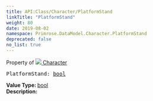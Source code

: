 ```yaml
---
title: API:Class/Character/PlatformStand
linkTitle: "PlatformStand"
weight: 80
date: 2019-08-02
namespace: Primrose.DataModel.Character.PlatformStand
deprecated: false
no_list: true
---
```

Property of <a href="/docs/api-reference/Class/Character"><img src="/icons/silk/humanoid.png"/>&nbsp;Character</a>
<pre class="method-declaration">
PlatformStand: <a class="type" href="/docs/api-reference/System/Primitives#boolean">bool</a></pre>
<b>Value Type: </b>
<a class="type" href="/docs/api-reference/System/Primitives#boolean">bool</a>
<br/>
<b>Description: </b>
